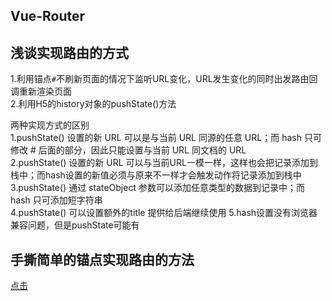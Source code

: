 ## Vue-Router

## 浅谈实现路由的方式  
1.利用锚点```#```不刷新页面的情况下监听URL变化，URL发生变化的同时出发路由回调重新渲染页面  
2.利用H5的history对象的pushState()方法

两种实现方式的区别  
1.pushState() 设置的新 URL 可以是与当前 URL 同源的任意 URL；而 hash 只可修改 # 后面的部分，因此只能设置与当前 URL 同文档的 URL  
2.pushState() 设置的新 URL 可以与当前URL一模一样，这样也会把记录添加到栈中；而hash设置的新值必须与原来不一样才会触发动作将记录添加到栈中  
3.pushState() 通过 stateObject 参数可以添加任意类型的数据到记录中；而 hash 只可添加短字符串  
4.pushState() 可以设置额外的title 提供给后端继续使用
5.hash设置没有浏览器兼容问题，但是pushState可能有  

## 手撕简单的锚点实现路由的方法
[点击](https://github.com/Primroses/offer-reaper/tree/master/Frame/Vue-Router/hash.js)